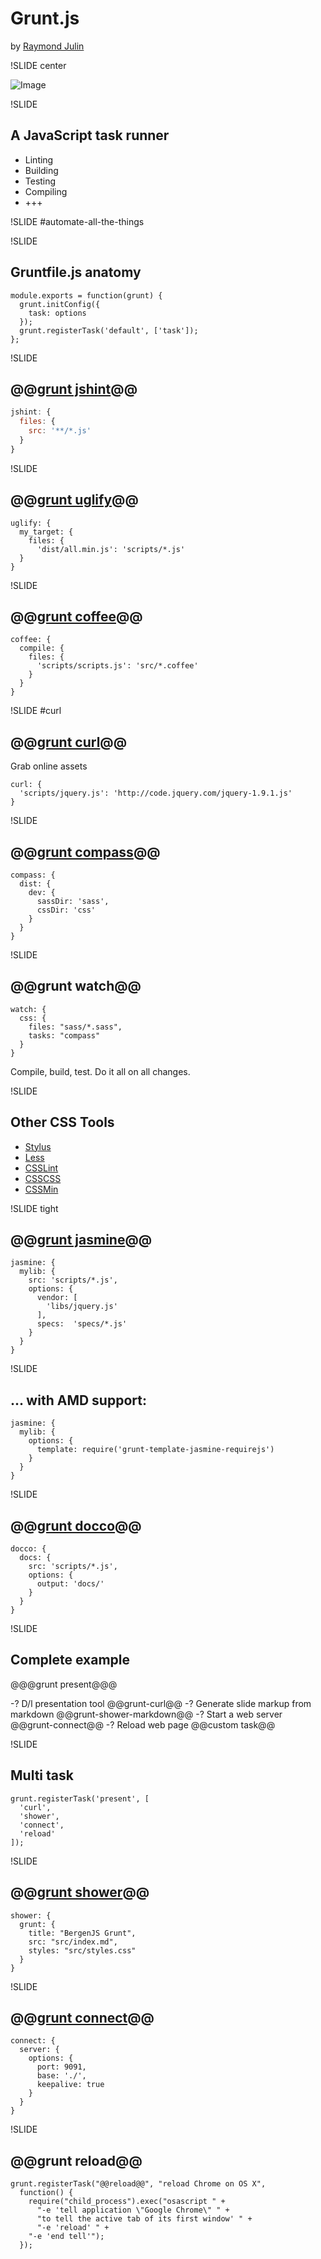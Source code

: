 # Grunt.js

by [Raymond Julin](http://raymondjulin.com/)

!SLIDE center

![Image](images/grunt-logo.png)

!SLIDE

## A JavaScript task runner

* Linting
* Building
* Testing
* Compiling
* +++

!SLIDE #automate-all-the-things


!SLIDE

## Gruntfile.js anatomy

```
module.exports = function(grunt) {
  grunt.initConfig({
    task: options
  });
  grunt.registerTask('default', ['task']);
};
```

!SLIDE

## @@[grunt jshint](https://npmjs.org/package/grunt-contrib-jshint)@@

```js
jshint: {
  files: {
    src: '**/*.js'
  }
}
```

!SLIDE
## @@[grunt uglify](https://npmjs.org/package/grunt-contrib-uglify)@@
```
uglify: {
  my_target: {
    files: {
      'dist/all.min.js': 'scripts/*.js'
  }
}
```

!SLIDE

## @@[grunt coffee](https://npmjs.org/package/grunt-contrib-coffee)@@

```
coffee: {
  compile: {
    files: {
      'scripts/scripts.js': 'src/*.coffee'
    }
  }
}
```

!SLIDE #curl

## @@[grunt curl](https://npmjs.org/package/grunt-curl)@@
Grab online assets
```
curl: {
  'scripts/jquery.js': 'http://code.jquery.com/jquery-1.9.1.js'
}
```

!SLIDE

## @@[grunt compass](https://npmjs.org/package/grunt-contrib-compass)@@

```
compass: {
  dist: {
    dev: {
      sassDir: 'sass',
      cssDir: 'css'
    }
  }
}
```

!SLIDE

## @@grunt watch@@

```
watch: {
  css: {
    files: "sass/*.sass",
    tasks: "compass"
  }
}
```

Compile, build, test. Do it all on all changes.

!SLIDE

## Other CSS Tools

* [Stylus](https://npmjs.org/package/grunt-contrib-stylus)
* [Less](https://npmjs.org/package/grunt-recess)
* [CSSLint](https://npmjs.org/package/grunt-contrib-csslint)
* [CSSCSS](https://npmjs.org/package/grunt-csscss)
* [CSSMin](https://npmjs.org/package/grunt-contrib-cssmin)

!SLIDE tight

## @@[grunt jasmine](https://npmjs.org/package/grunt-contrib-jasmine)@@

```
jasmine: {
  mylib: {
    src: 'scripts/*.js',
    options: {
      vendor: [
        'libs/jquery.js'
      ],
      specs:  'specs/*.js'
    }
  }
}
```

!SLIDE

## ... with AMD support:

```
jasmine: {
  mylib: {
    options: {
      template: require('grunt-template-jasmine-requirejs')
    }
  }
}
```

!SLIDE

## @@[grunt docco](https://npmjs.org/package/grunt-docco)@@

```
docco: {
  docs: {
    src: 'scripts/*.js',
    options: {
      output: 'docs/'
    }
  }
}
```

!SLIDE

## Complete example

@@@grunt present@@@

-? D/l presentation tool @@grunt-curl@@
-? Generate slide markup from markdown @@grunt-shower-markdown@@
-? Start a web server @@grunt-connect@@
-? Reload web page @@custom task@@

!SLIDE

## Multi task

```
grunt.registerTask('present', [
  'curl',
  'shower',
  'connect',
  'reload'
]);
```

!SLIDE

## @@[grunt shower](https://npmjs.org/package/grunt-shower-markdown)@@

```
shower: {
  grunt: {
    title: "BergenJS Grunt",
    src: "src/index.md",
    styles: "src/styles.css"
  }
}
```

!SLIDE

## @@[grunt connect](https://npmjs.org/package/grunt-contrib-connect)@@

```
connect: {
  server: {
    options: {
      port: 9091,
      base: './',
      keepalive: true
    }
  }
}
```

!SLIDE

## @@grunt reload@@

  ```
  grunt.registerTask("@@reload@@", "reload Chrome on OS X",
    function() {
      require("child_process").exec("osascript " +
        "-e 'tell application \"Google Chrome\" " +
        "to tell the active tab of its first window' " +
        "-e 'reload' " +
      "-e 'end tell'");
    });
  ```
